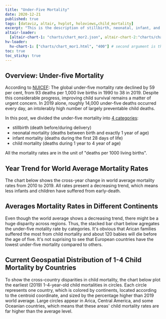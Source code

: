 ```yaml
---
title: "Under-Five Mortality"
date: 2020-12-21
published: true
tags: [dataviz, altair, hvplot, holoviews,child_mortality]
excerpt: "This is the description of stillbirth, neonatal, infant, and child mortality rates."
altair-loader:
  [altair-chart-1: "charts/chart_mor2.json", altair-chart-2:"charts/chart_mor3.json"]
hv-loader:
  hv-chart-1: ["charts/chart_mor1.html", "400"] # second argument is the height
toc: true
toc_sticky: true
---
```


## Overview: Under-five Mortality

According to [NUICEF](https://data.unicef.org/topic/child-survival/under-five-mortality/):
The global under-five mortality rate declined by 59 per cent, from 93 deaths per 1,000 live births in 1990 to 38 in 2019. Despite this considerable progress, improving child survival remains a matter of urgent concern. In 2019 alone, roughly 14,000 under-five deaths occurred every day, an intolerably high number of largely preventable child deaths. 

In this post, we divided the under-five mortality into [4 categories](https://data.unicef.org/topic/child-survival/neonatal-mortality/#:~:text=Definitions%20of%20indicators&text=Infant%20mortality%20rate%3A%20Probability%20of,expressed%20per%201%2C000%20live%20births.): 
* stillbirth (death before/during delivery) 
* neonatal mortality (deaths between birth and exactly 1 year of age)
* infant mortality (deaths during the first 28 days of life)
* child mortality (deaths during 1 year to 4 year of age)

All the mortality rates are in the unit of "deaths per 1000 living births".

## Year Trend for World Average Mortality Rates 

The chart below shows the cross-year change in world average mortality rates from 2010 to 2019. All rates present a decreasing trend, which means less infants and children have suffered from early-death. 

<div id="hv-chart-1"></div>


## Averages Mortality Rates in Different Continents

Even though the world average shows a decreasing trend, there might be a huge disparity across regions. Thus, the stacked bar chart below agregates the under-five motality rate by categories. It's obvious that Arican families suffered the most from child mortality and about 120 babies will die before the age of five. It's not suprising to see that European countries have the lowest under-five mortality compared to others.

<div id="altair-chart-1"></div>

## Current Geospatial Distribution of 1-4 Child Mortality by Countries
To show the cross-country disparities in child mortality, the chart below plot the earliest (2019) 1-4-year-old child mortalities in circles. Each circle represents one country, which is colored by continents, located according to the centroid coordinate, and sized by the percentage higher than 2019 world average. Large circles appear in Arica, Central America, and some Oceanian countries, which means that these areas' child mortality rates are far higher than the average level.   

<div id="altair-chart-2"></div>
